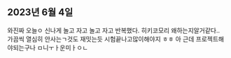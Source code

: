## **2023년 6월 4일**

와진짜 오늘ㅇ 신나게 놀고 자고 놀고 자고 반복했다. 히키코모리 왜하는지알거같다..  
가끔씩 열심히 안사는ㄱ것도 재밋는듯 시험끝나고많이해야지 ㅎㅎ 아 근데 프로젝트해야되는구나 ㅁ니ㅜㅏ운미ㅏㅇㄴ
